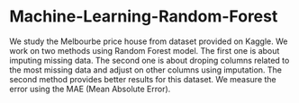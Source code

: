 # Machine-Learning-Random-Forest
We study the Melbourbe price house from dataset provided on Kaggle.
We work on two methods using Random Forest model.
The first one is about imputing missing data. The second one is about droping columns related to the most missing data and adjust on other columns using imputation.
The second method provides better results for this dataset.
We measure the error using the MAE (Mean Absolute Error).
